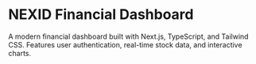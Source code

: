# NEXID Financial Dashboard

A modern financial dashboard built with Next.js, TypeScript, and Tailwind CSS. Features user authentication, real-time stock data, and interactive charts.